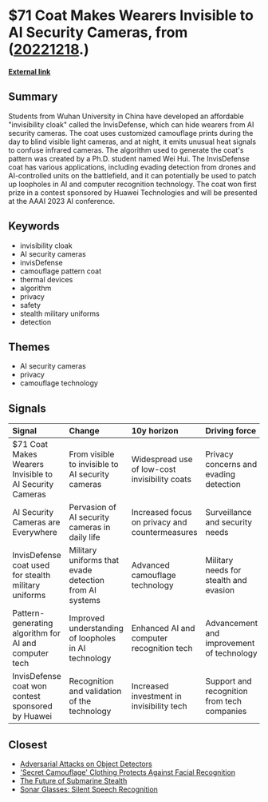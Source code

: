 # __$71 Coat Makes Wearers Invisible to AI Security Cameras__, from ([20221218](https://kghosh.substack.com/p/20221218).)

__[External link](https://petapixel.com/2022/12/12/71-coat-makes-wearers-invisible-to-ai-security-cameras/)__



## Summary

Students from Wuhan University in China have developed an affordable "invisibility cloak" called the InvisDefense, which can hide wearers from AI security cameras. The coat uses customized camouflage prints during the day to blind visible light cameras, and at night, it emits unusual heat signals to confuse infrared cameras. The algorithm used to generate the coat's pattern was created by a Ph.D. student named Wei Hui. The InvisDefense coat has various applications, including evading detection from drones and AI-controlled units on the battlefield, and it can potentially be used to patch up loopholes in AI and computer recognition technology. The coat won first prize in a contest sponsored by Huawei Technologies and will be presented at the AAAI 2023 AI conference.

## Keywords

* invisibility cloak
* AI security cameras
* invisDefense
* camouflage pattern coat
* thermal devices
* algorithm
* privacy
* safety
* stealth military uniforms
* detection

## Themes

* AI security cameras
* privacy
* camouflage technology

## Signals

| Signal                                                  | Change                                                 | 10y horizon                                    | Driving force                               |
|:--------------------------------------------------------|:-------------------------------------------------------|:-----------------------------------------------|:--------------------------------------------|
| $71 Coat Makes Wearers Invisible to AI Security Cameras | From visible to invisible to AI security cameras       | Widespread use of low-cost invisibility coats  | Privacy concerns and evading detection      |
| AI Security Cameras are Everywhere                      | Pervasion of AI security cameras in daily life         | Increased focus on privacy and countermeasures | Surveillance and security needs             |
| InvisDefense coat used for stealth military uniforms    | Military uniforms that evade detection from AI systems | Advanced camouflage technology                 | Military needs for stealth and evasion      |
| Pattern-generating algorithm for AI and computer tech   | Improved understanding of loopholes in AI technology   | Enhanced AI and computer recognition tech      | Advancement and improvement of technology   |
| InvisDefense coat won contest sponsored by Huawei       | Recognition and validation of the technology           | Increased investment in invisibility tech      | Support and recognition from tech companies |

## Closest

* [Adversarial Attacks on Object Detectors](76e3d69311e52896aa5c56f01119652f)
* ['Secret Camouflage' Clothing Protects Against Facial Recognition](281fd0758b55c5d94dbc4a181e043f2c)
* [The Future of Submarine Stealth](a2d71b9650498c986e12d44183e3fcfd)
* [Sonar Glasses: Silent Speech Recognition](ec5ddbc54cbf0686918bc273da8d97c3)